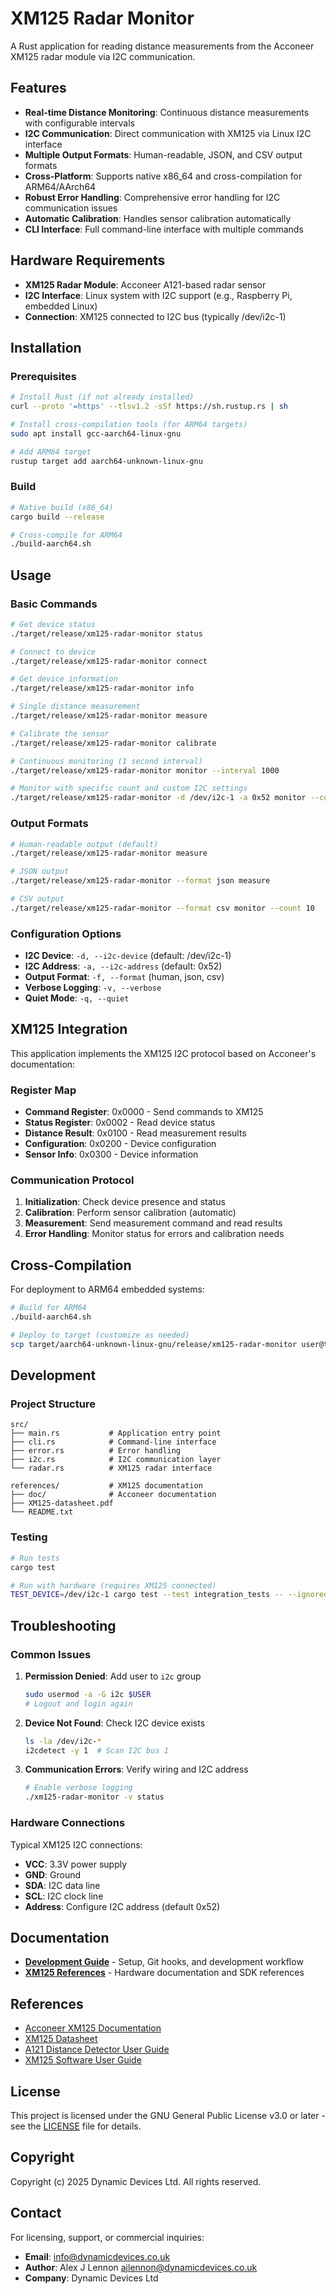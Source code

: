 # XM125 Radar Monitor

A Rust application for reading distance measurements from the Acconeer XM125 radar module via I2C communication.

## Features

- **Real-time Distance Monitoring**: Continuous distance measurements with configurable intervals
- **I2C Communication**: Direct communication with XM125 via Linux I2C interface
- **Multiple Output Formats**: Human-readable, JSON, and CSV output formats
- **Cross-Platform**: Supports native x86_64 and cross-compilation for ARM64/AArch64
- **Robust Error Handling**: Comprehensive error handling for I2C communication issues
- **Automatic Calibration**: Handles sensor calibration automatically
- **CLI Interface**: Full command-line interface with multiple commands

## Hardware Requirements

- **XM125 Radar Module**: Acconeer A121-based radar sensor
- **I2C Interface**: Linux system with I2C support (e.g., Raspberry Pi, embedded Linux)
- **Connection**: XM125 connected to I2C bus (typically /dev/i2c-1)

## Installation

### Prerequisites

```bash
# Install Rust (if not already installed)
curl --proto '=https' --tlsv1.2 -sSf https://sh.rustup.rs | sh

# Install cross-compilation tools (for ARM64 targets)
sudo apt install gcc-aarch64-linux-gnu

# Add ARM64 target
rustup target add aarch64-unknown-linux-gnu
```

### Build

```bash
# Native build (x86_64)
cargo build --release

# Cross-compile for ARM64
./build-aarch64.sh
```

## Usage

### Basic Commands

```bash
# Get device status
./target/release/xm125-radar-monitor status

# Connect to device
./target/release/xm125-radar-monitor connect

# Get device information
./target/release/xm125-radar-monitor info

# Single distance measurement
./target/release/xm125-radar-monitor measure

# Calibrate the sensor
./target/release/xm125-radar-monitor calibrate

# Continuous monitoring (1 second interval)
./target/release/xm125-radar-monitor monitor --interval 1000

# Monitor with specific count and custom I2C settings
./target/release/xm125-radar-monitor -d /dev/i2c-1 -a 0x52 monitor --count 100 --interval 500
```

### Output Formats

```bash
# Human-readable output (default)
./target/release/xm125-radar-monitor measure

# JSON output
./target/release/xm125-radar-monitor --format json measure

# CSV output
./target/release/xm125-radar-monitor --format csv monitor --count 10
```

### Configuration Options

- **I2C Device**: `-d, --i2c-device` (default: /dev/i2c-1)
- **I2C Address**: `-a, --i2c-address` (default: 0x52)
- **Output Format**: `-f, --format` (human, json, csv)
- **Verbose Logging**: `-v, --verbose`
- **Quiet Mode**: `-q, --quiet`

## XM125 Integration

This application implements the XM125 I2C protocol based on Acconeer's documentation:

### Register Map
- **Command Register**: 0x0000 - Send commands to XM125
- **Status Register**: 0x0002 - Read device status
- **Distance Result**: 0x0100 - Read measurement results
- **Configuration**: 0x0200 - Device configuration
- **Sensor Info**: 0x0300 - Device information

### Communication Protocol
1. **Initialization**: Check device presence and status
2. **Calibration**: Perform sensor calibration (automatic)
3. **Measurement**: Send measurement command and read results
4. **Error Handling**: Monitor status for errors and calibration needs

## Cross-Compilation

For deployment to ARM64 embedded systems:

```bash
# Build for ARM64
./build-aarch64.sh

# Deploy to target (customize as needed)
scp target/aarch64-unknown-linux-gnu/release/xm125-radar-monitor user@target-device:/usr/local/bin/
```

## Development

### Project Structure

```
src/
├── main.rs           # Application entry point
├── cli.rs            # Command-line interface
├── error.rs          # Error handling
├── i2c.rs            # I2C communication layer
└── radar.rs          # XM125 radar interface

references/           # XM125 documentation
├── doc/              # Acconeer documentation
├── XM125-datasheet.pdf
└── README.txt
```

### Testing

```bash
# Run tests
cargo test

# Run with hardware (requires XM125 connected)
TEST_DEVICE=/dev/i2c-1 cargo test --test integration_tests -- --ignored
```

## Troubleshooting

### Common Issues

1. **Permission Denied**: Add user to `i2c` group
   ```bash
   sudo usermod -a -G i2c $USER
   # Logout and login again
   ```

2. **Device Not Found**: Check I2C device exists
   ```bash
   ls -la /dev/i2c-*
   i2cdetect -y 1  # Scan I2C bus 1
   ```

3. **Communication Errors**: Verify wiring and I2C address
   ```bash
   # Enable verbose logging
   ./xm125-radar-monitor -v status
   ```

### Hardware Connections

Typical XM125 I2C connections:
- **VCC**: 3.3V power supply
- **GND**: Ground
- **SDA**: I2C data line
- **SCL**: I2C clock line
- **Address**: Configure I2C address (default 0x52)

## Documentation

- **[Development Guide](docs/DEVELOPMENT.md)** - Setup, Git hooks, and development workflow
- **[XM125 References](/data_drive/docs/references/)** - Hardware documentation and SDK references

## References

- [Acconeer XM125 Documentation](/data_drive/docs/references/doc/)
- [XM125 Datasheet](/data_drive/docs/references/XM125-datasheet.pdf)
- [A121 Distance Detector User Guide](/data_drive/docs/references/doc/A121%20Distance%20Detector%20User%20Guide.pdf)
- [XM125 Software User Guide](/data_drive/docs/references/doc/XM125%20Software%20User%20Guide.pdf)

## License

This project is licensed under the GNU General Public License v3.0 or later - see the [LICENSE](LICENSE) file for details.

## Copyright

Copyright (c) 2025 Dynamic Devices Ltd. All rights reserved.

## Contact

For licensing, support, or commercial inquiries:
- **Email**: info@dynamicdevices.co.uk
- **Author**: Alex J Lennon <ajlennon@dynamicdevices.co.uk>
- **Company**: Dynamic Devices Ltd
